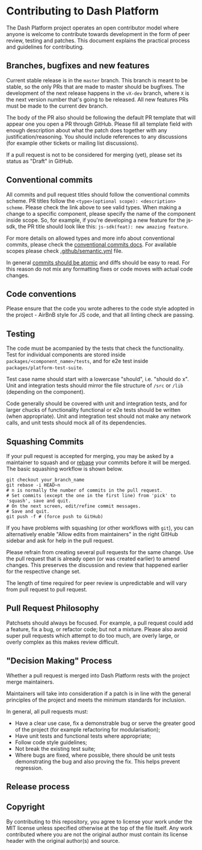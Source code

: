 Contributing to Dash Platform
============================

The Dash Platform project operates an open contributor model where anyone is
welcome to contribute towards development in the form of peer review, testing
and patches. This document explains the practical process and guidelines for
contributing.

Branches, bugfixes and new features
-----------------------------------

Current stable release is in the `master` branch. This branch is meant to be stable, so the
only PRs that are made to master should be bugfixes. The development of the next release 
happens in the `vX-dev` branch, where `X` is the next version number that's going to be released.
All new features PRs must be made to the current dev branch.

The body of the PR also should be following the default PR template that will appear one you
open a PR through GitHub. Please fill all template field with enough description about what the
patch does together with any justification/reasoning. You should include references to any
discussions (for example other tickets or mailing list discussions).

If a pull request is not to be considered for merging (yet), please set its status as "Draft" in
GitHub.

Conventional commits
--------------------

All commits and pull request titles should follow the conventional commits scheme.
PR titles follow the `<type>(optional scope): <description> scheme`. Please check the link above
to see valid types. When making a change to a specific component, please specify the name of
the component inside scope. So, for example, if you're developing a new feature for the js-sdk,
the PR title should look like this: `js-sdk(feat): new amazing feature`.

For more details on allowed types and more info about conventional commits, please check the 
[conventional commits docs](https://www.conventionalcommits.org/en/v1.0.0/). For available scopes
please check [.github/semantic.yml](.github/semantic.yml) file.

In general [commits should be atomic](https://en.wikipedia.org/wiki/Atomic_commit#Atomic_commit_convention)
and diffs should be easy to read. For this reason do not mix any formatting
fixes or code moves with actual code changes.

Code conventions
----------------

Please ensure that the code you wrote adheres to the code style adopted in the project - AirBnB 
style for JS code, and that all linting check are passing.

Testing
-------

The code must be acompanied by the tests that check the functionality. Test for individual
components are stored inside `packages/<component_name>/tests`, and for e2e test inside
`packages/platform-test-suite`.

Test case name should start with a lowercase "should", i.e. "should do x".
Unit and integration tests should mirror the file structure of `/src` or `/lib` (depending
on the component).

Code generally should be covered with unit and integration tests, and for larger chucks of
functionality functional or e2e tests should be written (when appropriate). Unit and integration
test should not make any network calls, and unit tests should mock all of its dependencies.

Squashing Commits
-----------------

If your pull request is accepted for merging, you may be asked by a maintainer
to squash and or [rebase](https://git-scm.com/docs/git-rebase) your commits
before it will be merged. The basic squashing workflow is shown below.

    git checkout your_branch_name
    git rebase -i HEAD~n
    # n is normally the number of commits in the pull request.
    # Set commits (except the one in the first line) from 'pick' to 'squash', save and quit.
    # On the next screen, edit/refine commit messages.
    # Save and quit.
    git push -f # (force push to GitHub)

If you have problems with squashing (or other workflows with `git`), you can
alternatively enable "Allow edits from maintainers" in the right GitHub
sidebar and ask for help in the pull request.

Please refrain from creating several pull requests for the same change.
Use the pull request that is already open (or was created earlier) to amend
changes. This preserves the discussion and review that happened earlier for
the respective change set.

The length of time required for peer review is unpredictable and will vary from
pull request to pull request.


Pull Request Philosophy
-----------------------

Patchsets should always be focused. For example, a pull request could add a
feature, fix a bug, or refactor code; but not a mixture. Please also avoid super
pull requests which attempt to do too much, are overly large, or overly complex
as this makes review difficult.


"Decision Making" Process
-------------------------

Whether a pull request is merged into Dash Platform rests with the project merge
maintainers.

Maintainers will take into consideration if a patch is in line with the general
principles of the project and meets the minimum standards for inclusion.

In general, all pull requests must:

- Have a clear use case, fix a demonstrable bug or serve the greater good of
  the project (for example refactoring for modularisation);
- Have unit tests and functional tests where appropriate;
- Follow code style guidelines;
- Not break the existing test suite;
- Where bugs are fixed, where possible, there should be unit tests
  demonstrating the bug and also proving the fix. This helps prevent regression.

Release process
---------------

Copyright
---------

By contributing to this repository, you agree to license your work under the
MIT license unless specified otherwise at the top of the file itself. 
Any work contributed where you are not the original author must contain its 
license header with the original author(s) and source.
